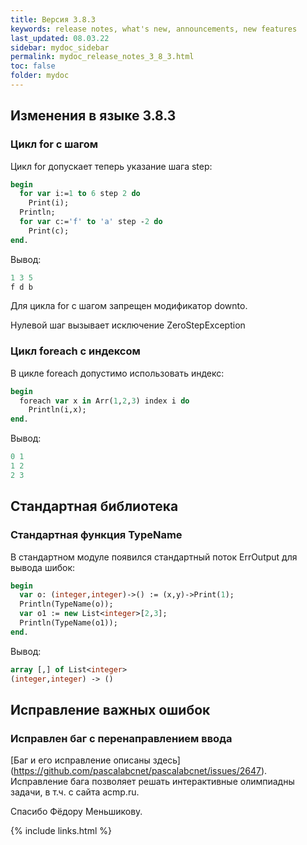```yaml
---
title: Версия 3.8.3
keywords: release notes, what's new, announcements, new features
last_updated: 08.03.22
sidebar: mydoc_sidebar
permalink: mydoc_release_notes_3_8_3.html
toс: false
folder: mydoc
---
```


## Изменения в языке 3.8.3

### Цикл for с шагом
Цикл for допускает теперь указание шага step:

```pascal
begin
  for var i:=1 to 6 step 2 do
    Print(i);
  Println;
  for var c:='f' to 'a' step -2 do
    Print(c);
end.
```
Вывод:
```pascal
1 3 5 
f d b 
```
Для цикла for с шагом запрещен модификатор downto.

Нулевой шаг вызывает исключение ZeroStepException

### Цикл foreach c индексом
В цикле foreach допустимо использовать индекс:

```pascal
begin
  foreach var x in Arr(1,2,3) index i do
    Println(i,x);
end.
```
Вывод:
```pascal
0 1 
1 2 
2 3 
```

## Стандартная библиотека

### Cтандартная функция TypeName
В стандартном модуле появился стандартный поток ErrOutput для вывода шибок:

```pascal
begin
  var o: (integer,integer)->() := (x,y)->Print(1);
  Println(TypeName(o));
  var o1 := new List<integer>[2,3];
  Println(TypeName(o1));
end.
```
Вывод:
```pascal
array [,] of List<integer>
(integer,integer) -> () 
```

## Исправление важных ошибок

### Исправлен баг с перенаправлением ввода

[Баг и его исправление описаны здесь] (https://github.com/pascalabcnet/pascalabcnet/issues/2647). 
Исправление бага позволяет решать интерактивные олимпиадны задачи, в т.ч. с сайта acmp.ru.

Спасибо Фёдору Меньшикову.






{% include links.html %}

